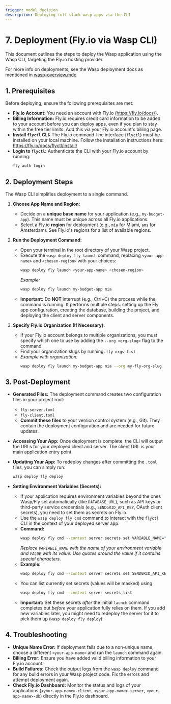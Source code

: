 ```yaml
---
trigger: model_decision
description: Deploying full-stack wasp apps via the CLI
---
```


# 7. Deployment (Fly.io via Wasp CLI)

This document outlines the steps to deploy the Wasp application using the Wasp CLI, targeting the Fly.io hosting provider.

For more info on deployments, see the Wasp deployment docs as mentioned in [wasp-overview.mdc](mdc:template/app/.cursor/rules/wasp-overview.mdc) 

## 1. Prerequisites

Before deploying, ensure the following prerequisites are met:

*   **Fly.io Account:** You need an account with Fly.io (https://fly.io/docs/).
*   **Billing Information:** Fly.io requires credit card information to be added to your account before you can deploy apps, even if you plan to stay within the free tier limits. Add this via your Fly.io account's billing page.
*   **Install `flyctl` CLI:** The Fly.io command-line interface (`flyctl`) must be installed on your local machine. Follow the installation instructions here: https://fly.io/docs/flyctl/install/
*   **Login to `flyctl`:** Authenticate the CLI with your Fly.io account by running:
    ```bash
    fly auth login
    ```

## 2. Deployment Steps

The Wasp CLI simplifies deployment to a single command.

1.  **Choose App Name and Region:**
    *   Decide on a **unique base name** for your application (e.g., `my-budget-app`). This name must be unique across all Fly.io applications.
    *   Select a Fly.io **region** for deployment (e.g., `mia` for Miami, `ams` for Amsterdam). See Fly.io's regions for a list of available regions.

2.  **Run the Deployment Command:**
    *   Open your terminal in the root directory of your Wasp project.
    *   Execute the `wasp deploy fly launch` command, replacing `<your-app-name>` and `<chosen-region>` with your choices:
        ```bash
        wasp deploy fly launch <your-app-name> <chosen-region>
        ```
        *Example:*
        ```bash
        wasp deploy fly launch my-budget-app mia
        ```
    *   **Important:** Do **NOT** interrupt (e.g., Ctrl+C) the process while the command is running. It performs multiple steps: setting up the Fly app configuration, creating the database, building the project, and deploying the client and server components.

3.  **Specify Fly.io Organization (If Necessary):**
    *   If your Fly.io account belongs to multiple organizations, you must specify which one to use by adding the `--org <org-slug>` flag to the command.
    *   Find your organization slugs by running: `fly orgs list`
    *   *Example with organization:*
        ```bash
        wasp deploy fly launch my-budget-app mia --org my-fly-org-slug
        ```

## 3. Post-Deployment

*   **Generated Files:** The deployment command creates two configuration files in your project root:
    *   `fly-server.toml`
    *   `fly-client.toml`
    *   **Commit these files** to your version control system (e.g., Git). They contain the deployment configuration and are needed for future updates.
*   **Accessing Your App:** Once deployment is complete, the CLI will output the URLs for your deployed client and server. The client URL is your main application entry point.
*   **Updating Your App:** To redeploy changes after committing the `.toml` files, you can simply run:
    ```bash
    wasp deploy fly deploy
    ```

*   **Setting Environment Variables (Secrets):**
    *   If your application requires environment variables beyond the ones Wasp/Fly set automatically (like `DATABASE_URL`), such as API keys or third-party service credentials (e.g., `SENDGRID_API_KEY`, OAuth client secrets), you need to set them as secrets on Fly.io.
    *   Use the `wasp deploy fly cmd` command to interact with the `flyctl` CLI in the context of your deployed server app.
    *   **Command:**
        ```bash
        wasp deploy fly cmd --context server secrets set VARIABLE_NAME="VALUE"
        ```
        *Replace `VARIABLE_NAME` with the name of your environment variable and `VALUE` with its value. Use quotes around the value if it contains special characters.*
    *   **Example:**
        ```bash
        wasp deploy fly cmd --context server secrets set SENDGRID_API_KEY="SG.your_actual_api_key"
        ```
    *   You can list currently set secrets (values will be masked) using:
        ```bash
        wasp deploy fly cmd --context server secrets list
        ```
    *   **Important:** Set these secrets *after* the initial `launch` command completes but *before* your application fully relies on them. If you add new variables later, you might need to redeploy the server for it to pick them up (`wasp deploy fly deploy`).

## 4. Troubleshooting

*   **Unique Name Error:** If deployment fails due to a non-unique name, choose a different `<your-app-name>` and run the `launch` command again.
*   **Billing Error:** Ensure you have added valid billing information to your Fly.io account.
*   **Build Failures:** Check the output logs from the `wasp deploy` command for any build errors in your Wasp project code. Fix the errors and attempt deployment again.
*   **Check Fly.io Dashboard:** Monitor the status and logs of your applications (`<your-app-name>-client`, `<your-app-name>-server`, `<your-app-name>-db`) directly in the Fly.io dashboard.
